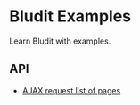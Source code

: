 # Bludit Examples
Learn Bludit with examples.

## API
- [AJAX request list of pages](https://github.com/bludit/examples/tree/master/api/ajax-request-list-of-pages)
